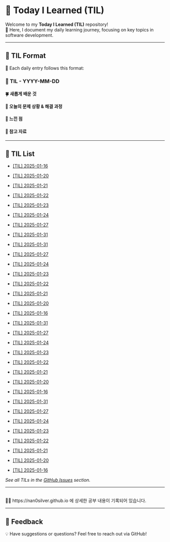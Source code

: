 # 🌟 Today I Learned (TIL)

Welcome to my **Today I Learned (TIL)** repository! <br>
🚀 Here, I document my daily learning journey, focusing on key topics in software development.

---

## 📝 TIL Format

📅 Each daily entry follows this format:

### 📖 TIL - YYYY-MM-DD

#### 🍀 새롭게 배운 것

#### 🍎 오늘의 문제 상황 & 해결 과정

#### 🦄 느낀 점

#### 🐬 참고 자료

---

## 📌 TIL List

- [[TIL] 2025-01-16](https://github.com/nan0silver/TIL/issues/1)
- [[TIL] 2025-01-20](https://github.com/nan0silver/TIL/issues/2)
- [[TIL] 2025-01-21](https://github.com/nan0silver/TIL/issues/3)
- [[TIL] 2025-01-22](https://github.com/nan0silver/TIL/issues/4)
- [[TIL] 2025-01-23](https://github.com/nan0silver/TIL/issues/5)
- [[TIL] 2025-01-24](https://github.com/nan0silver/TIL/issues/6)
- [[TIL] 2025-01-27](https://github.com/nan0silver/TIL/issues/7)
- [[TIL] 2025-01-31](https://github.com/nan0silver/TIL/issues/8)

- [[TIL] 2025-01-31](https://github.com/nan0silver/TIL/issues/8)
- [[TIL] 2025-01-27](https://github.com/nan0silver/TIL/issues/7)
- [[TIL] 2025-01-24](https://github.com/nan0silver/TIL/issues/6)
- [[TIL] 2025-01-23](https://github.com/nan0silver/TIL/issues/5)
- [[TIL] 2025-01-22](https://github.com/nan0silver/TIL/issues/4)
- [[TIL] 2025-01-21](https://github.com/nan0silver/TIL/issues/3)
- [[TIL] 2025-01-20](https://github.com/nan0silver/TIL/issues/2)
- [[TIL] 2025-01-16](https://github.com/nan0silver/TIL/issues/1)

- [[TIL] 2025-01-31](https://github.com/nan0silver/TIL/issues/8)
- [[TIL] 2025-01-27](https://github.com/nan0silver/TIL/issues/7)
- [[TIL] 2025-01-24](https://github.com/nan0silver/TIL/issues/6)
- [[TIL] 2025-01-23](https://github.com/nan0silver/TIL/issues/5)
- [[TIL] 2025-01-22](https://github.com/nan0silver/TIL/issues/4)
- [[TIL] 2025-01-21](https://github.com/nan0silver/TIL/issues/3)
- [[TIL] 2025-01-20](https://github.com/nan0silver/TIL/issues/2)
- [[TIL] 2025-01-16](https://github.com/nan0silver/TIL/issues/1)

- [[TIL] 2025-01-31](https://github.com/nan0silver/TIL/issues/8)
- [[TIL] 2025-01-27](https://github.com/nan0silver/TIL/issues/7)
- [[TIL] 2025-01-24](https://github.com/nan0silver/TIL/issues/6)
- [[TIL] 2025-01-23](https://github.com/nan0silver/TIL/issues/5)
- [[TIL] 2025-01-22](https://github.com/nan0silver/TIL/issues/4)
- [[TIL] 2025-01-21](https://github.com/nan0silver/TIL/issues/3)
- [[TIL] 2025-01-20](https://github.com/nan0silver/TIL/issues/2)
- [[TIL] 2025-01-16](https://github.com/nan0silver/TIL/issues/1)

_See all TILs in the [GitHub Issues](https://github.com/nan0silver/TIL/issues) section._

---

<br>
🐯🐯 https://nan0silver.github.io 에 상세한 공부 내용이 기록되어 있습니다.

---

## 💬 Feedback

💡 Have suggestions or questions? Feel free to reach out via GitHub!
